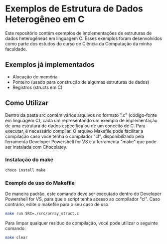 # Exemplos de Estrutura de Dados Heterogêneo em C

Este repositório contém exemplos de implementações de estruturas de dados heterogêneas em linguagem C. Esses exemplos foram desenvolvidos como parte dos estudos do curso de Ciência da Computação da minha faculdade.

## Exemplos já implementados

- Alocação de memória
- Ponteiro (usado para construção de algumas estruturas de dados)
- Registros (structs em C)

## Como Utilizar

Dentro da pasta src contém vários arquivos no formato ".c" (código-fonte em linguagem C), cada um representando um exemplo de implementação de uma estrutura de dados específica ou de um conceito de C. Para executar, é necessário compilar. O arquivo Makefile pode facilitar a compilação caso você tenha o compilador "cl", disponibilizado pela ferramenta Developer Powershell for VS e a ferramenta "make" que pode ser instalada com Chocolatey.

### Instalação do make

```bash
choco install make
```

### Exemplo de uso do Makefile

De maneira padrão, este comando deve ser executado dentro do Developer Powershell for VS, para que o script tenha acesso ao compilador "cl". Caso contrário, edite o makefile para o seu caso de uso.

```bash
make run SRC=./src/array_struct.c
```

Para limpar qualquer resíduo de compilação, você pode utilizar o seguinte comando:

```bash
make clear
```